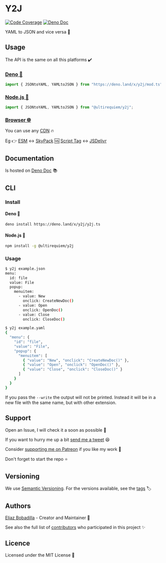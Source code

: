 # Y2J

[![Code Coverage](https://codecov.io/gh/ultirequiem/y2j/branch/main/graph/badge.svg)](https://codecov.io/gh/ultirequiem/y2j)
[![Deno Doc](https://doc.deno.land/badge.svg)](https://doc.deno.land/https/deno.land/x/y2j/mod.ts)

YAML to JSON and vice versa 🚀

## Usage

The API is the same on all this platforms ✔️

### [Deno 🦕](https://deno.land/x/y2j)

```javascript
import { JSONtoYAML, YAMLtoJSON } from "https://deno.land/x/y2j/mod.ts";
```

### [Node.js 🦖](https://npmjs.com/package/@ultirequiem/y2j)

```javascript
import { JSONtoYAML, YAMLtoJSON } from "@ultirequiem/y2j";
```

### [Browser 🌐](https://developer.mozilla.org/en-US/docs/Glossary/Browser)

You can use any [CDN](https://en.wikipedia.org/wiki/Content_delivery_network) 🔥

Eg 👉
[ESM](https://developer.mozilla.org/en-US/docs/Web/JavaScript/Guide/Modules) ↔️
[SkyPack](https://cdn.skypack.dev/@ultirequiem/y2j) 🆚
[Script Tag](https://developer.mozilla.org/en-US/docs/Web/HTML/Element/script)
↔️ [JSDelivr](https://cdn.jsdelivr.net/npm/@ultirequiem/y2j)

## Documentation

Is hosted on [Deno Doc](https://doc.deno.land/https://deno.land/x/y2j/mod.ts) 📚

## CLI

### Install

#### Deno 🐼

```sh
deno install https://deno.land/x/y2j/y2j.ts
```

#### Node.js 🎃

```sh
npm install -g @ultirequiem/y2j
```

### Usage

```sh
$ y2j example.json
menu:
  id: file
  value: File
  popup:
    menuitem:
      - value: New
        onclick: CreateNewDoc()
      - value: Open
        onclick: OpenDoc()
      - value: Close
        onclick: CloseDoc()

$ y2j example.yaml
{
  "menu": {
    "id": "file",
    "value": "File",
    "popup": {
      "menuitem": [
        { "value": "New", "onclick": "CreateNewDoc()" },
        { "value": "Open", "onclick": "OpenDoc()" },
        { "value": "Close", "onclick": "CloseDoc()" }
      ]
    }
  }
}
```

If you pass the `--write` the output will not be printed. Instead it will be in
a new file with the same name, but with other extension.

## Support

Open an Issue, I will check it a soon as possible 👀

If you want to hurry me up a bit
[send me a tweet](https://twitter.com/UltiRequiem) 😆

Consider [supporting me on Patreon](https://patreon.com/UltiRequiem) if you like
my work 🙏

Don't forget to start the repo ⭐

## Versioning

We use [Semantic Versioning](http://semver.org). For the versions available, see
the [tags](https://github.com/UltiRequiem/y2j/tags) 🏷️

## Authors

[Eliaz Bobadilla](https://ultirequiem.com) - Creator and Maintainer 💪

See also the full list of
[contributors](https://github.com/UltiRequiem/y2j/contributors) who participated
in this project ✨

## Licence

Licensed under the MIT License 📄
